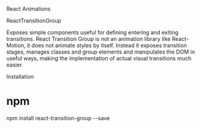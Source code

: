 React Animations

ReactTransitionGroup

Exposes simple components useful for defining entering and exiting transitions. React Transition Group is not an animation library like React-Motion, it does not animate styles by itself. Instead it exposes transition stages, manages classes and group elements and manipulates the DOM in useful ways, making the implementation of actual visual transitions much easier.

Installation

# npm

npm install react-transition-group --save
